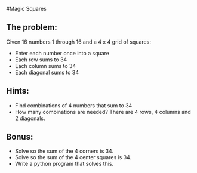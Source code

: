#Magic Squares

## The problem:
Given 16 numbers 1 through 16 and a 4 x 4 grid of squares:
* Enter each number once into a square
* Each row sums to 34
* Each column sums to 34
* Each diagonal sums to 34

## Hints:
* Find combinations of 4 numbers that sum to 34
* How many combinations are needed? There are 4 rows, 4 columns and 2 diagonals.

## Bonus:
* Solve so the sum of the 4 corners is 34.
* Solve so the sum of the 4 center squares is 34.
* Write a python program that solves this.
